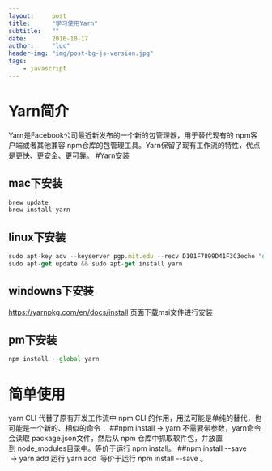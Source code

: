 ```yaml
---
layout:     post
title:      "学习使用Yarn"
subtitle:   ""
date:       2016-10-17
author:     "lgc"
header-img: "img/post-bg-js-version.jpg"
tags:
    - javascript
---
```

# Yarn简介
Yarn是Facebook公司最近新发布的一个新的包管理器，用于替代现有的 npm客户端或者其他兼容 npm仓库的包管理工具。Yarn保留了现有工作流的特性，优点是更快、更安全、更可靠。
#Yarn安装

## mac下安装
```javascript
brew update
brew install yarn
```
## linux下安装
```javascript
sudo apt-key adv --keyserver pgp.mit.edu --recv D101F7899D41F3C3echo "deb http://dl.yarnpkg.com/debian/ stable main" | sudo tee /etc/apt/sources.list.d/yarn.list
sudo apt-get update && sudo apt-get install yarn
```
## windowns下安装
https://yarnpkg.com/en/docs/install 页面下载msi文件进行安装

## pm下安装
```javascript
npm install --global yarn
```

# 简单使用
yarn CLI 代替了原有开发工作流中 npm CLI 的作用，用法可能是单纯的替代，也可能是一个新的、相似的命令：
##npm install → yarn
不需要带参数，yarn命令会读取 package.json文件，然后从 npm 仓库中抓取软件包，并放置到 node_modules目录中。等价于运行 npm install。
##npm install --save <name> → yarn add <name>
运行 yarn add <name> 等价于运行 npm install --save <name>。